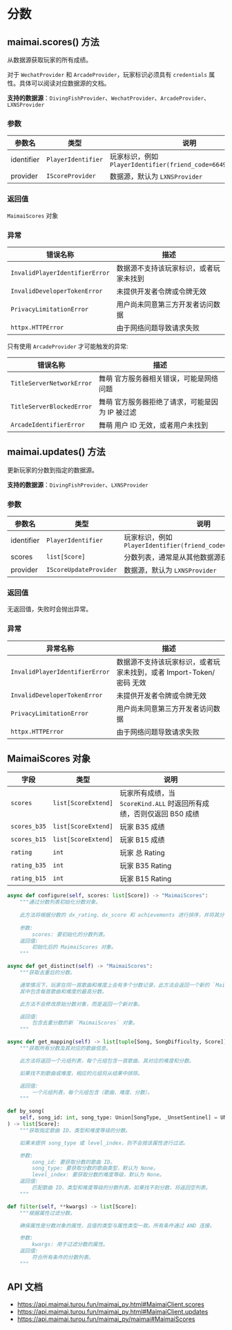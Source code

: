 # 分数

## maimai.scores() 方法

从数据源获取玩家的所有成绩。

对于 `WechatProvider` 和 `ArcadeProvider`，玩家标识必须具有 `credentials` 属性。具体可以阅读对应数据源的文档。

**支持的数据源**：`DivingFishProvider`、`WechatProvider`、`ArcadeProvider`、`LXNSProvider`

### 参数

| 参数名     | 类型               | 说明                                                          |
|------------|--------------------|-------------------------------------------------------------|
| identifier | `PlayerIdentifier` | 玩家标识，例如 `PlayerIdentifier(friend_code=664994421382429)` |
| provider   | `IScoreProvider`   | 数据源，默认为 `LXNSProvider`                                  |

### 返回值

`MaimaiScores` 对象

### 异常

| 错误名称                       | 描述                                  |
|--------------------------------|-------------------------------------|
| `InvalidPlayerIdentifierError` | 数据源不支持该玩家标识，或者玩家未找到 |
| `InvalidDeveloperTokenError`   | 未提供开发者令牌或令牌无效            |
| `PrivacyLimitationError`       | 用户尚未同意第三方开发者访问数据      |
| `httpx.HTTPError`              | 由于网络问题导致请求失败              |

只有使用 `ArcadeProvider` 才可能触发的异常:

| 错误名称                  | 描述                                           |
|---------------------------|----------------------------------------------|
| `TitleServerNetworkError` | 舞萌 官方服务器相关错误，可能是网络问题         |
| `TitleServerBlockedError` | 舞萌 官方服务器拒绝了请求，可能是因为 IP 被过滤 |
| `ArcadeIdentifierError`   | 舞萌 用户 ID 无效，或者用户未找到               |

## maimai.updates() 方法

更新玩家的分数到指定的数据源。

**支持的数据源**：`DivingFishProvider`、`LXNSProvider`

### 参数

| 参数名     | 类型                   | 说明                                                          |
|------------|------------------------|-------------------------------------------------------------|
| identifier | `PlayerIdentifier`     | 玩家标识，例如 `PlayerIdentifier(friend_code=664994421382429)` |
| scores     | `list[Score]`          | 分数列表，通常是从其他数据源获取的分数                         |
| provider   | `IScoreUpdateProvider` | 数据源，默认为 `LXNSProvider`                                  |

### 返回值

无返回值，失败时会抛出异常。

### 异常

| 异常名称                       | 描述                                                              |
|--------------------------------|-----------------------------------------------------------------|
| `InvalidPlayerIdentifierError` | 数据源不支持该玩家标识，或者玩家未找到，或者 Import-Token/密码 无效 |
| `InvalidDeveloperTokenError`   | 未提供开发者令牌或令牌无效                                        |
| `PrivacyLimitationError`       | 用户尚未同意第三方开发者访问数据                                  |
| `httpx.HTTPError`              | 由于网络问题导致请求失败                                          |

## MaimaiScores 对象

| 字段         | 类型                | 说明                                                               |
|--------------|---------------------|------------------------------------------------------------------|
| `scores`     | `list[ScoreExtend]` | 玩家所有成绩，当 `ScoreKind.ALL` 时返回所有成绩，否则仅返回 B50 成绩 |
| `scores_b35` | `list[ScoreExtend]` | 玩家 B35 成绩                                                      |
| `scores_b15` | `list[ScoreExtend]` | 玩家 B15 成绩                                                      |
| `rating`     | `int`               | 玩家 总 Rating                                                     |
| `rating_b35` | `int`               | 玩家 B35 Rating                                                    |
| `rating_b15` | `int`               | 玩家 B15 Rating                                                    |

```python
async def configure(self, scores: list[Score]) -> "MaimaiScores":
    """通过分数列表初始化分数对象。
    
    此方法将根据分数的 dx_rating、dx_score 和 achievements 进行排序，并将其分为 b35 和 b15 分数。
    
    参数:
        scores: 要初始化的分数列表。
    返回值:
        初始化后的 MaimaiScores 对象。
    """

async def get_distinct(self) -> "MaimaiScores":
    """获取去重后的分数。

    通常情况下，玩家在同一首歌曲和难度上会有多个分数记录，此方法会返回一个新的 `MaimaiScores` 对象，
    其中包含每首歌曲和难度的最高分数。

    此方法不会修改原始分数对象，而是返回一个新对象。

    返回值:
        包含去重分数的新 `MaimaiScores` 对象。
    """

async def get_mapping(self) -> list[tuple[Song, SongDifficulty, Score]]:
    """获取所有分数及其对应的歌曲信息。

    此方法将返回一个元组列表，每个元组包含一首歌曲、其对应的难度和分数。

    如果找不到歌曲或难度，相应的元组将从结果中排除。

    返回值:
        一个元组列表，每个元组包含（歌曲、难度、分数）。
    """

def by_song(
    self, song_id: int, song_type: Union[SongType, _UnsetSentinel] = UNSET, level_index: Union[LevelIndex, _UnsetSentinel] = UNSET
) -> list[Score]:
    """获取指定歌曲 ID、类型和难度等级的分数。

    如果未提供 song_type 或 level_index，则不会按该属性进行过滤。

    参数:
        song_id: 要获取分数的歌曲 ID。
        song_type: 要获取分数的歌曲类型，默认为 None。
        level_index: 要获取分数的难度等级，默认为 None。
    返回值:
        匹配歌曲 ID、类型和难度等级的分数列表。如果找不到分数，将返回空列表。
    """

def filter(self, **kwargs) -> list[Score]:
    """根据属性过滤分数。

    确保属性是分数对象的属性，且值的类型与属性类型一致。所有条件通过 AND 连接。

    参数:
        kwargs: 用于过滤分数的属性。
    返回值:
        符合所有条件的分数列表。
    """
```

## API 文档

- https://api.maimai.turou.fun/maimai_py.html#MaimaiClient.scores
- https://api.maimai.turou.fun/maimai_py.html#MaimaiClient.updates
- https://api.maimai.turou.fun/maimai_py/maimai#MaimaiScores